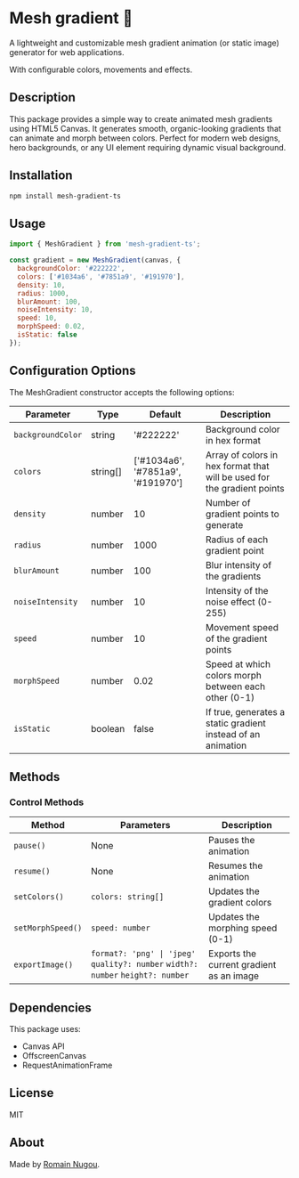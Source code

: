 # Mesh gradient 🎨

A lightweight and customizable mesh gradient animation (or static image) generator for web applications.

With configurable colors, movements and effects.

## Description

This package provides a simple way to create animated mesh gradients using HTML5 Canvas. It generates smooth, organic-looking gradients that can animate and morph between colors. Perfect for modern web designs, hero backgrounds, or any UI element requiring dynamic visual background.

## Installation

```bash
npm install mesh-gradient-ts
```

## Usage

```javascript
import { MeshGradient } from 'mesh-gradient-ts';

const gradient = new MeshGradient(canvas, { 
  backgroundColor: '#222222',
  colors: ['#1034a6', '#7851a9', '#191970'], 
  density: 10, 
  radius: 1000, 
  blurAmount: 100,
  noiseIntensity: 10,
  speed: 10, 
  morphSpeed: 0.02,
  isStatic: false
});
```

## Configuration Options

The MeshGradient constructor accepts the following options:

| Parameter | Type | Default | Description |
|-----------|------|---------|-------------|
| `backgroundColor` | string | '#222222' | Background color in hex format |
| `colors` | string[] | ['#1034a6', '#7851a9', '#191970'] | Array of colors in hex format that will be used for the gradient points |
| `density` | number | 10 | Number of gradient points to generate |
| `radius` | number | 1000 | Radius of each gradient point |
| `blurAmount` | number | 100 | Blur intensity of the gradients |
| `noiseIntensity` | number | 10 | Intensity of the noise effect (0-255) |
| `speed` | number | 10 | Movement speed of the gradient points |
| `morphSpeed` | number | 0.02 | Speed at which colors morph between each other (0-1) |
| `isStatic` | boolean | false | If true, generates a static gradient instead of an animation |

## Methods

### Control Methods

| Method | Parameters | Description |
|--------|------------|-------------|
| `pause()` | None | Pauses the animation |
| `resume()` | None | Resumes the animation |
| `setColors()` | `colors: string[]` | Updates the gradient colors |
| `setMorphSpeed()` | `speed: number` | Updates the morphing speed (0-1) |
| `exportImage()` | `format?: 'png' \| 'jpeg'`  `quality?: number`  `width?: number`  `height?: number` | Exports the current gradient as an image |

## Dependencies

This package uses:

- Canvas API
- OffscreenCanvas
- RequestAnimationFrame

## License

MIT

## About

Made by [Romain Nugou](https://romainnugou.com).
